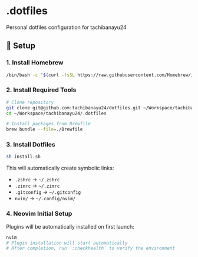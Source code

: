 # .dotfiles

Personal dotfiles configuration for tachibanayu24

## 🚀 Setup

### 1. Install Homebrew

```bash
/bin/bash -c "$(curl -fsSL https://raw.githubusercontent.com/Homebrew/install/HEAD/install.sh)"
```

### 2. Install Required Tools

```bash
# Clone repository
git clone git@github.com:tachibanayu24/dotfiles.git ~/Workspace/tachibanayu24/.dotfiles
cd ~/Workspace/tachibanayu24/.dotfiles

# Install packages from Brewfile
brew bundle --file=./Brewfile
```

### 3. Install Dotfiles

```bash
sh install.sh
```

This will automatically create symbolic links:
- `.zshrc` → `~/.zshrc`
- `.zimrc` → `~/.zimrc`
- `.gitconfig` → `~/.gitconfig`
- `nvim/` → `~/.config/nvim/`

### 4. Neovim Initial Setup

Plugins will be automatically installed on first launch:

```bash
nvim
# Plugin installation will start automatically
# After completion, run `:checkhealth` to verify the environment
```
